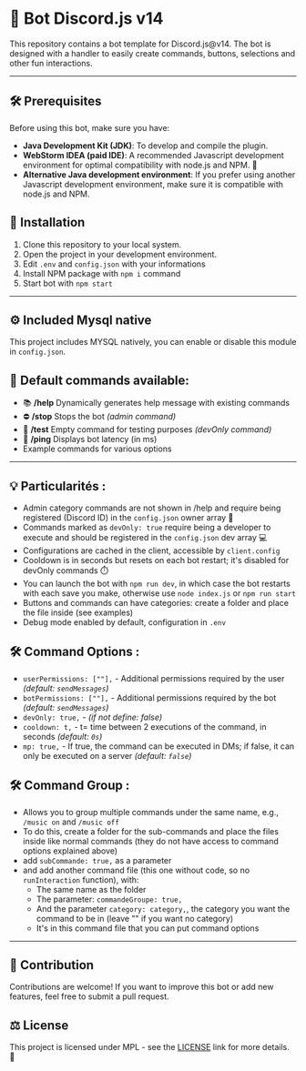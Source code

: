 # 🤖 Bot Discord.js v14

This repository contains a bot template for Discord.js@v14. The bot is designed with a handler to easily create commands, buttons, selections and other fun interactions.

---

## 🛠️ Prerequisites

Before using this bot, make sure you have:

- **Java Development Kit (JDK)**: To develop and compile the plugin.
- **WebStorm IDEA (paid IDE)**: A recommended Javascript development environment for optimal compatibility with node.js and NPM. 🚀
- **Alternative Java development environment**: If you prefer using another Javascript development environment, make sure it is compatible with node.js and NPM.

## 🚀 Installation

1. Clone this repository to your local system.
2. Open the project in your development environment.
3. Edit `.env` and `config.json` with your informations
4. Install NPM package with `npm i` command
5. Start bot with `npm start`

---

## ⚙️ Included Mysql native

This project includes MYSQL natively, you can enable or disable this module in `config.json`.

## 📜 Default commands available:

- 📚 **/help** Dynamically generates help message with existing commands
- ⛔ **/stop** Stops the bot *(admin command)*
- 🧪 **/test** Empty command for testing purposes *(devOnly command)*
- 🏓 **/ping** Displays bot latency (in ms)
- Example commands for various options

---

## 💡 Particularités :

- Admin category commands are not shown in /help and require being registered (Discord ID) in the `config.json` owner array 👑
- Commands marked as `devOnly: true` require being a developer to execute and should be registered in the `config.json` dev array 💻
- Configurations are cached in the client, accessible by `client.config`
- Cooldown is in seconds but resets on each bot restart; it's disabled for devOnly commands ⏱️
- You can launch the bot with `npm run dev`, in which case the bot restarts with each save you make, otherwise use `node index.js` or `npm run start`
- Buttons and commands can have categories: create a folder and place the file inside (see examples)
- Debug mode enabled by default, configuration in `.env`

## 🛠️ Command Options :

- ```userPermissions: [""],``` - Additional permissions required by the user *(default: ```sendMessages```)*
- ```botPermissions: [""],``` - Additional permissions required by the bot *(default: ```sendMessages```)*
- ```devOnly: true,``` - *(if not define: false)*
- ```cooldown: t,``` - t= time between 2 executions of the command, in seconds *(default: ```0s```)*
- ```mp: true,``` - If true, the command can be executed in DMs; if false, it can only be executed on a server *(default: ```false```)*

## 🛠️ Command Group :

- Allows you to group multiple commands under the same name, e.g., `/music on` and `/music off`
- To do this, create a folder for the sub-commands and place the files inside like normal commands (they do not have access to command options explained above)
- add ```subCommande: true,``` as a parameter
- and add another command file (this one without code, so no `runInteraction` function), with:
    - The same name as the folder
    - The parameter: ```commandeGroupe: true,```
    - And the parameter ```category: category,```, the category you want the command to be in (leave "" if you want no category)
    - It's in this command file that you can put command options

---

## 🤝 Contribution

Contributions are welcome! If you want to improve this bot or add new features, feel free to submit a pull request.

## ⚖️ License

This project is licensed under MPL - see the [LICENSE](https://www.mozilla.org/en-US/MPL/2.0/) link for more details. 📜
